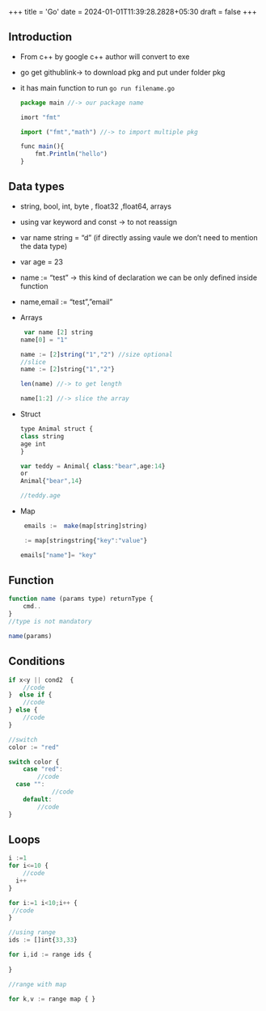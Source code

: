 +++
title = 'Go'
date = 2024-01-01T11:39:28.2828+05:30
draft = false
+++ 

## Introduction

- From c++ by google c++ author will convert to exe
    
- go get githublink→ to download pkg and put under folder pkg
    
- it has main function to run `go run filename.go`
    
    ```jsx
    package main //-> our package name 
    
    imort "fmt"
    
    import ("fmt","math") //-> to import multiple pkg
    
    func main(){
    	fmt.Println("hello")
    }
    ```
    

## Data types

- string, bool, int, byte , float32 ,float64, arrays
    
- using var keyword and const → to not reassign
    
- var name string = “d” (if directly assing vaule we don’t need to mention the data type)
    
- var age = 23
    
- name := “test” → this kind of declaration we can be only defined inside function
    
- name,email := “test”,”email”
    
- Arrays
    
    ```jsx
     var name [2] string 
    name[0] = "1"
    
    name := [2]string("1","2") //size optional
    //slice 
    name := [2]string{"1","2"}
    
    len(name) //-> to get length
    
    name[1:2] //-> slice the array
    ```
    
- Struct
    
    ```jsx
    type Animal struct {
    class string
    age int
    }
    
    var teddy = Animal{ class:"bear",age:14}
    or 
    Animal{"bear",14}
    
    //teddy.age
    ```
    
- Map
    
    ```jsx
     emails :=  make(map[string]string)
    
     := map[stringstring{"key":"value"}
    
    emails["name"]= "key"
    ```
    

## Function

```jsx
function name (params type) returnType {
	cmd..
}
//type is not mandatory

name(params)
```

## Conditions

```jsx
if x<y || cond2  {
	//code
}  else if {
	//code
} else {
	//code
}

//switch
color := "red"

switch color {
	case "red":
		//code
  case "":
			//code
	default:
		//code
}
```

## Loops

```jsx
i :=1
for i<=10 {
	//code 
  i++
}

for i:=1 i<10;i++ {
 //code
}

//using range
ids := []int{33,33}

for i,id := range ids {
	
}

//range with map

for k,v := range map { }

```